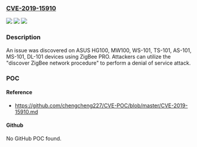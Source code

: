 ### [CVE-2019-15910](https://cve.mitre.org/cgi-bin/cvename.cgi?name=CVE-2019-15910)
![](https://img.shields.io/static/v1?label=Product&message=n%2Fa&color=blue)
![](https://img.shields.io/static/v1?label=Version&message=n%2Fa&color=blue)
![](https://img.shields.io/static/v1?label=Vulnerability&message=n%2Fa&color=brighgreen)

### Description

An issue was discovered on ASUS HG100, MW100, WS-101, TS-101, AS-101, MS-101, DL-101 devices using ZigBee PRO. Attackers can utilize the "discover ZigBee network procedure" to perform a denial of service attack.

### POC

#### Reference
- https://github.com/chengcheng227/CVE-POC/blob/master/CVE-2019-15910.md

#### Github
No GitHub POC found.

